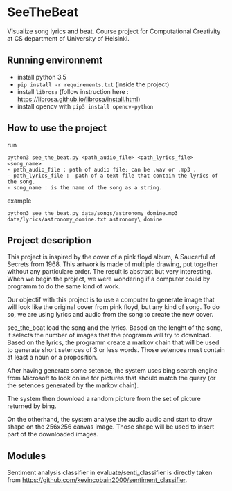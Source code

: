 # SeeTheBeat

Visualize song lyrics and beat. 
Course project for Computational Creativity at CS department of University of Helsinki.  



## Running environnemt
- install python 3.5
- ``pip install -r requirements.txt`` (inside the project)
- install ``librosa`` (follow instruction here : https://librosa.github.io/librosa/install.html)
- install opencv with ``pip3 install opencv-python`` 

## How to use the project

run

	python3 see_the_beat.py <path_audio_file> <path_lyrics_file> <song_name>
	- path_audio_file : path of audio file; can be .wav or .mp3 .
	- path_lyrics_file :  path of a text file that contain the lyrics of the song. 
	- song_name : is the name of the song as a string. 

example

	python3 see_the_beat.py data/songs/astronomy_domine.mp3 data/lyrics/astronomy_domine.txt astronomy\ domine


## Project description

This project is inspired by the cover of a pink floyd album, A Saucerful of Secrets from 1968. This artwork is made of multiple drawing, put together without any particulare order. The result is abstract but very interesting. When we begin the project, we were wondering if a computer could by programm to do the same kind of work. 

Our objectif with this project is to use a computer to generate image that will look like the original cover from pink floyd, but any kind of song. To do so, we are using lyrics and audio from the song to create the new cover. 

see_the_beat load the song and the lyrics. Based on the lenght of the song, it selects the number of images that the programm will try to download. Based on the lyrics, the programm create a markov chain that will be used to generate short setences of 3 or less words. Those setences must contain at least a noun or a proposition. 

After having generate some setence, the system uses bing search engine from Microsoft to look online for pictures that should match the query (or the setences generated by the markov chain). 

The system then download a random picture from the set of picture returned by bing. 

On the otherhand, the system analyse the audio audio and start to draw shape on the 256x256 canvas image. Those shape will be used to insert part of the downloaded images. 

 ## Modules
 Sentiment analysis classifier in evaluate/senti_classifier is directly taken from https://github.com/kevincobain2000/sentiment_classifier.
 
